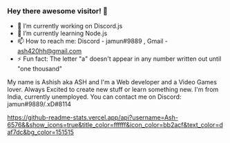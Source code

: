 ### Hey there awesome visitor! 👋

- 🔭 I’m currently working on Discord.js
- 🌱 I’m currently learning Node.js
- 📫 How to reach me: Discord - jamun#9889 , Gmail - ash420hh@gmail.com
- ⚡ Fun fact: The letter "a" doesn't appear in any number written out until "one thousand"

 My name is Ashish aka ASH and I'm a Web developer and a Video Games lover. Always Excited to create new stuff or learn something new. I'm from India, currently unemployed. You can contact me on Discord: jamun#9889/.xD#8114

https://github-readme-stats.vercel.app/api?username=Ash-6576&&show_icons=true&title_color=ffffff&icon_color=bb2acf&text_color=daf7dc&bg_color=151515
